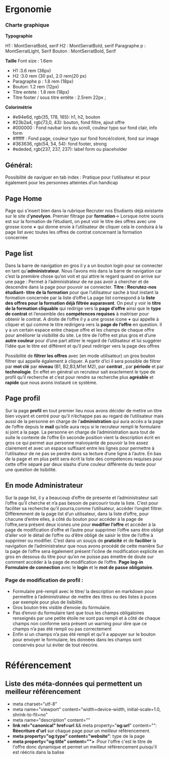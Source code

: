 
# Ergonomie
### Charte graphique

**Typographie**

H1 : MontSerratBold, serif
H2 : MontSerratBold, serif
Paragraphe p : MontSerratLight, Serif
Bouton : MontSerratBold, Serif


**Taille**
Font size : 1.6em

 * H1 :3.6 rem (36px)
 * H2 :3.0 rem (30 px), 2.0 rem(20 px)
 * Paragraphe p : 1.8 rem (18px)
 * Bouton: 1.2 rem (12px)
 * Titre entete : 1.8 rem (18px)
 * Titre footer / sous titre entête : 2.5rem 22px ;

**Colorimétrie**
 * #e94e6d, rgb(35, 178, 165): h1, h2, bouton
 * #23b2a4, rgb(73,0, 43): bouton, fond filtre, ajout offre
 * #000000 : Fond navbar lors du scroll, couleur typo sur fond clair, info form
 * #ffffff : Fond page, couleur typo sur fond foncé/coloré, fond sur image
 * #363636, rgb(54, 54, 54): fond footer, strong
 * #ededed, rgb(237, 237, 237): label form ou placeholder

## Général:
 Possibilité de naviguer en tab index : Pratique pour l’utilisateur et pour également pour les personnes atteintes d’un handicap

## Page Home
Page qui s’insert bien dans la rubrique Recruter nos Etudiants déjà existante sur le site d’**ynovlyon**.
Premier filtrage par **formation**-> Lorsque notre souris est sur la formation de l’étudiant, on peut voir le titre des offres avec une grosse icone **+** qui donne envie à l’utilisateur de cliquer cela le conduira à la page list avec toutes les offres de contrat concernant la formation concernée
## Page list
Dans la barre de navigation en gros il y a un bouton login pour se connecter en tant qu’**administrateur**. Nous l’avons mis dans la barre de navigation car c’est la première chose qu’on voit et qui attire le regard quand on arrive sur une page : Permet à l’administrateur de ne pas avoir a chercher et de descendre dans la page pour pouvoir se connecter.
**Titre : Recrutez-nos étudiant- titre de la formation** pour que l’utilisateur sache à tout instant la formation concernée par la liste d’offre
La page list correspond à la **liste des offres pour la formation déjà filtrée auparavant**. On peut y voir le **titre de la formation cliquable** qui redirige vers la **page d’offre** ainsi que le **type de contrat** et l’ensemble des **compétences requises** à maitriser pour obtenir le contrat. A droite de l’offre il y a une grosse icone **+** qui appelle à cliquer et qui comme le titre redirigera vers la **page de l’offre** en question.
Il y a un certain espace entre chaque offre et les champs de chaque offre pour améliorer la visibilité du site.
Le titre de l’offre est plus gros et d’une **autre couleur** pour d’une part attirer le regard de l’utilisateur et lui suggérer l’idée que le titre est différent et qu’il peut rediriger vers la page des offres

Possibilité de **filtrer les offres** avec (en mode utilisateur) un gros bouton filtrer qui appelle également à cliquer. A partir d’ici il sera possible de filtrer par **mot clé** par **niveau** (B1, B2,B3,M1et M2), par **contrat** , par **période** et par **technologie**.
En effet en général un recruteur sait exactement le type de profil qu’il recherche et c’est pour rendre sa recherche plus **agréable** et **rapide** que nous avons instauré ce système.

## Page profil

Sur la page **profil** en tout premier lieu nous avons décider de mettre un titre bien voyant et centré pour qu’il n’échappe pas au regard de l’utilisateur mais aussi de la personne en charge de l’**administration** qui aura accès a la page de l’offre depuis le **mail** qu’elle aura reçu si le recruteur rempli le formulaire si joint a la page. La personne en charge de l’administration aura tout de suite le contexte de l’offre
En seconde position vient la description écrit en gros ce qui permet aux personne malvoyante de pouvoir la lire assez clairement et avec un espace suffisant entre les lignes pour permettre à l’utilisateur de ne pas se perdre dans sa lecture d’une ligne à l’autre.
En bas de la page et en plus petit sera écrit la liste des compétences requises pour cette offre séparé par deux slashs d’une couleur différente du texte pour une question de lisibilité.

## En mode Administrateur    

Sur la page list, il y a beaucoup d’offre de présente et l’administrateur sait l’offre qu’il cherche et n’a pas besoin de parcourir toute la liste. C’est pour faciliter sa recherche qu’il pourra,comme l’utilisateur, accéder l’onglet filtrer.
Différemment de la page list d’un utilisateur, dans la liste d’offre, pour chacune d’entre elles, à côté du bouton pour accéder à la page de l’offre,sera présent deux icones une pour **modifier l’offre** et accéder à la page de modification d’offre et l’autre pour supprimer l’offre sans être obligé d’aller voir le détail de l’offre ou d’être obligé de saisir le titre de l’offre à supprimer ou modifier. C’est dans un souçis de **praticité** et de **faciliter** la navigation de l’administrateur que nous avons procédé de cette manière
Sur la page de l’offre sera également présent l’icône de modification explicite en gros en dessous du titre pour qu’on ne puisse pas émettre de doute sur comment accéder à la page de modification de l’offre.
**Page log-in**
**Formulaire de connection** avec le **login** et le **mot de passe** **obligatoire**.  
### Page de modification de profil :
  * Formulaire pré-rempli avec le titre/ la description en markdown pour permettre à l’administrateur de mettre des titres ou des listes à   puces par exemple pour plus de lisibilité.
  * Gros bouton très visible d’envoie du formulaire.
  * Pas d’envoi du formulaire tant que tous les champs obligatoires renseignés par une petite étoile ne sont pas rempli et à côté de chaque champs non conforme sera présent un warning pour dire que ce champs n’a pas été rempli ou pas correctement
  * Enfin si un champs n’a pas été rempli et qu’il a appuyer sur le bouton pour envoyer le formulaire, les données dans les champs sont conservés pour lui éviter de tout réecrire.
  
 # Référencement

## Liste des méta-données qui permettent un meilleur référencement
   * meta charset="utf-8"
   * meta name="viewport" content="width=device-width, initial-scale=1.0, shrink-to-fit=no"
   * meta name="description" content=""
   * **link rel="canonical" href=url** && meta property="**og:url**" content="": **Réecriture d'url** sur chaque page pour un meilleur référencement.
   * **meta property="og:type" content="website"**: type de la page
   * **meta property="og:title" content="">** :Pour l'offre c'est le titre de l'offre donc dynamique et permet un meilleur référencement puisqu'il est réécris dans la balise **<title>**  et présent également dans les balises **h1** de la page.Regroupe les mots clé des pages.
   * **meta property="og:description" content=""**: Pour l'offre c'est la descriptiption de l'offre donc **dynamique** et  **différent** pour chaque offre
   * **meta property="og:locale" content="fr-FR"**
   * <script type="text/javascript" async src=https://www.google-analytics.com/analytics.js></script>: Sert a google analytics donc la mesure du trafic
   * <script type="text/javascript" src="//www.googleadservices.com/pagead/conversion.js"></script>
   * **meta name="robots" content="noindex"/> && <meta name="robots" content="nofollow"**: Uniquement sur les pages qu'on ne veux pas indexer pour indiquer au robot qu'il **ne faut pas** les indexer
                                                       
 ## Mots Clés
 ### Page list(filtre)
  * Développement web/ logiciel/ mobile
  * Réseaux
  * Cybersécurité
  * Expert Big Data
  * Java
  * C#
  * PHP
  * SQL
  *Symphony
 ### Moteur de Recherche
  * Offre stage informatique/ art/ graphic design/ Web et communication/business 
  * Stagiaire/ Alternant master 2 spécialisé développement logiciel Lyon
  * Trouver stagiaire/Alternant domaine du business Lyon
  * Recherche étudiant Stage/Alternance
  * Recruter étudiant Stage/Alternance
  * Liste des offres de stage/alternance art Lyon
Recherche de contrat Professionnel
  * Recruter étudiant Ynov
  * Stage étudiant informatique
  * Contrat pro bachelor
  * Contrat pro étudiant Master
  * Contrat pro étudiant Master
  * Stage étudiant Art
  * Stage Informatique
  * Stage/contrat/alternance étudiant commerce
  * Stage/contrat/alternance étudiant audioVisuel
  * Stage étudiant business school
  * Stage étudiant Animation3D
  * Stage étudiant Jeu vidéo

